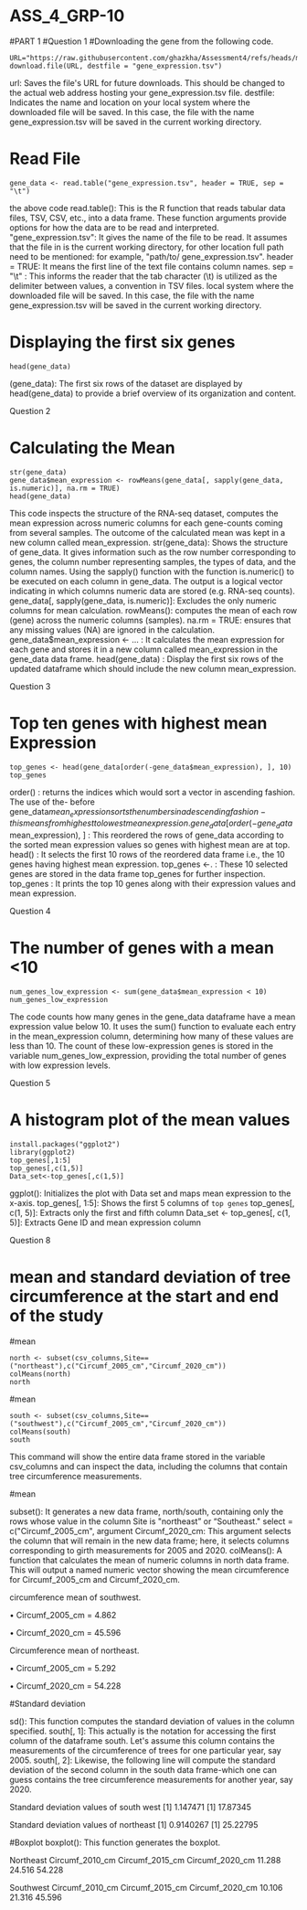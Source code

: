# ASS_4_GRP-10
#PART 1 
#Question 1
#Downloading the gene from the following code.

```{r}
URL="https://raw.githubusercontent.com/ghazkha/Assessment4/refs/heads/main/gene_expression.tsv"
download.file(URL, destfile = "gene_expression.tsv")
```

url: Saves the file's URL for future downloads. This should be changed to the actual web address hosting your gene_expression.tsv file.
destfile: Indicates the name and location on your local system where the downloaded file will be saved. In this case, the file with the name gene_expression.tsv will be saved in the current working directory.

# Read File 

```{r}
gene_data <- read.table("gene_expression.tsv", header = TRUE, sep = "\t")
```
the above code read.table(): This is the R function that reads tabular data files, TSV, CSV, etc., into a data frame. These function arguments provide options for how the data are to be read and interpreted.
"gene_expression.tsv": It gives the name of the file to be read. It assumes that the file in is the current working directory, for other location full path need to be mentioned: for example, "path/to/ gene_expression.tsv".
header = TRUE: It means the first line of the text file contains column names.
sep = "\t" : This informs the reader that the tab character (\t) is utilized as the delimiter between values, a convention in TSV files. local system where the downloaded file will be saved. In this case, the file with the name gene_expression.tsv will be saved in the current working directory.

# Displaying the first six genes

```{r}
head(gene_data)
```
(gene_data): The first six rows of the dataset are displayed by head(gene_data) to provide a brief overview of its organization and content.

Question 2

# Calculating the Mean
```{r}
str(gene_data)
gene_data$mean_expression <- rowMeans(gene_data[, sapply(gene_data, is.numeric)], na.rm = TRUE)
head(gene_data)
```
This code inspects the structure of the RNA-seq dataset, computes the mean expression across numeric columns for each gene-counts coming from several samples. The outcome of the calculated mean was kept in a new column called mean_expression.
str(gene_data): Shows the structure of gene_data. It gives information such as the row number corresponding to genes, the column number representing samples, the types of data, and the column names.
Using the sapply() function with the function is.numeric() to be executed on each column in gene_data. The output is a logical vector indicating in which columns numeric data are stored (e.g. RNA-seq counts).
gene_data[, sapply(gene_data, is.numeric)]: Excludes the only numeric columns for mean calculation. 
rowMeans():  computes the mean of each row (gene) across the numeric columns (samples).
na.rm = TRUE:  ensures that any missing values (NA) are ignored in the calculation.
gene_data$mean_expression <- ... : It calculates the mean expression for each gene and stores it in a new column called mean_expression in the gene_data data frame.
head(gene_data) : Display the first six rows of the updated dataframe which should include the new column mean_expression.

Question 3

# Top ten genes with highest mean Expression
```{r}
top_genes <- head(gene_data[order(-gene_data$mean_expression), ], 10)
top_genes
```
order() : returns the indices which would sort a vector in ascending fashion.
The use of the- before gene_data$mean_expression sorts the numbers in a descending fashion - this means from highest to lowest mean expression.
gene_data[order(-gene_data$mean_expression), ] : This reordered the rows of gene_data according to the sorted mean expression values so genes with highest mean are at top.
head() : It selects the first 10 rows of the reordered data frame i.e., the 10 genes having highest mean expression.
top_genes <-. : These 10 selected genes are stored in the data frame top_genes for further inspection.
top_genes : It prints the top 10 genes along with their expression values and mean expression.

Question 4

# The number of genes with a mean <10
```{r}
num_genes_low_expression <- sum(gene_data$mean_expression < 10)
num_genes_low_expression
```
The code counts how many genes in the gene_data dataframe have a mean expression value below 10. It uses the sum() function to evaluate each entry in the mean_expression column, determining how many of these values are less than 10. The count of these low-expression genes is stored in the variable num_genes_low_expression, providing the total number of genes with low expression levels.

Question 5

# A histogram plot of the mean values
```{r}
install.packages("ggplot2")
library(ggplot2)
top_genes[,1:5]
top_genes[,c(1,5)]
Data_set<-top_genes[,c(1,5)]
```
ggplot(): Initializes the plot with Data set and maps mean expression to the x-axis.
top_genes[, 1:5]: Shows the first 5 columns of `top genes`
top_genes[, c(1, 5)]: Extracts only the first and fifth column
Data_set <- top_genes[, c(1, 5)]: Extracts Gene ID and mean expression column






































Question 8

# mean and standard deviation of tree circumference at the start and end of the study
#mean 
```{r}
north <- subset(csv_columns,Site==("northeast"),c("Circumf_2005_cm","Circumf_2020_cm"))
colMeans(north)
north
```
#mean
```{r}
south <- subset(csv_columns,Site==("southwest"),c("Circumf_2005_cm","Circumf_2020_cm"))
colMeans(south)
south
```
This command will show the entire data frame stored in the variable csv_columns and can inspect the data, including the columns that contain tree circumference measurements.

#mean

subset(): It generates a new data frame, north/south, containing only the rows whose value in the column Site is "northeast” or “Southeast."
select = c("Circumf_2005_cm", argument Circumf_2020_cm: This argument selects the column that will remain in the new data frame; here, it selects columns corresponding to girth measurements for 2005 and 2020.
colMeans(): A function that calculates the mean of numeric columns in north data frame.
This will output a named numeric vector showing the mean circumference for Circumf_2005_cm and Circumf_2020_cm.

circumference mean of southwest.

•	Circumf_2005_cm = 4.862 

•	Circumf_2020_cm = 45.596  

Circumference mean of northeast.

•	Circumf_2005_cm = 5.292           

•	Circumf_2020_cm = 54.228

#Standard deviation

sd(): This function computes the standard deviation of values in the column specified.
south[, 1]: This actually is the notation for accessing the first column of the dataframe south. Let's assume this column contains the measurements of the circumference of trees for one particular year, say 2005.
south[, 2]: Likewise, the following line will compute the standard deviation of the second column in the south data frame-which one can guess contains the tree circumference measurements for another year, say 2020.

Standard deviation values of south west
[1] 1.147471
[1] 17.87345

Standard deviation values of northeast
[1] 0.9140267
[1] 25.22795

#Boxplot
boxplot(): This function generates the boxplot.


Northeast
    Circumf_2010_cm      	Circumf_2015_cm     	Circumf_2020_cm
11.288                         	24.516                                   	54.228


Southwest
    Circumf_2010_cm      	Circumf_2015_cm     	Circumf_2020_cm
           10.106          	21.316          	45.596



